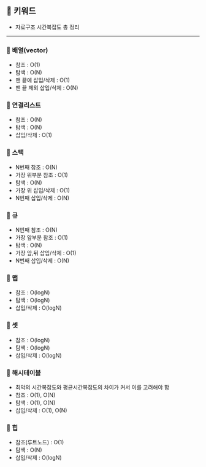 ## 📓 키워드

- 자료구조 시간복잡도 총 정리

---

### 💭 배열(vector)

- 참조 : O(1)
- 탐색 : O(N)
- 맨 끝에 삽입/삭제 : O(1)
- 맨 끝 제외 삽입/삭제 : O(N)

### 💭 연결리스트

- 참조 : O(N)
- 탐색 : O(N)
- 삽입/삭제 : O(1)

### 💭 스택

- N번째 참조 : O(N)
- 가장 위부분 참조 : O(1)
- 탐색 : O(N)
- 가장 위 삽입/삭제 : O(1)
- N번째 삽입/삭제 : O(N)

### 💭 큐

- N번째 참조 : O(N)
- 가장 앞부분 참조 : O(1)
- 탐색 : O(N)
- 가장 앞,뒤 삽입/삭제 : O(1)
- N번째 삽입/삭제 : O(N)

### 💭 맵

- 참조 : O(logN)
- 탐색 : O(logN)
- 삽입/삭제 : O(logN)

### 💭 셋

- 참조 : O(logN)
- 탐색 : O(logN)
- 삽입/삭제 : O(logN)

### 💭 해시테이블

- 최악의 시간복잡도와 평균시간복잡도의 차이가 커서 이를 고려해야 함
- 참조 : O(1), O(N)
- 탐색 : O(1), O(N)
- 삽입/삭제 : O(1), O(N)

### 💭 힙

- 참조(루트노드) : O(1)
- 탐색 : O(N)
- 삽입/삭제 : O(logN)